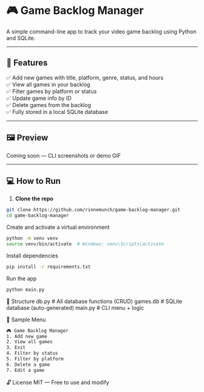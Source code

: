 # 🎮 Game Backlog Manager

A simple command-line app to track your video game backlog using Python and SQLite.

---

## 🚀 Features

✅ Add new games with title, platform, genre, status, and hours  
✅ View all games in your backlog  
✅ Filter games by platform or status  
✅ Update game info by ID  
✅ Delete games from the backlog  
✅ Fully stored in a local SQLite database

---

## 🖼️ Preview

Coming soon — CLI screenshots or demo GIF

---

## 💻 How to Run

1. **Clone the repo**
```bash
git clone https://github.com/rinnemunch/game-backlog-manager.git
cd game-backlog-manager
``` 

Create and activate a virtual environment 
````bash
python -m venv venv
source venv/bin/activate  # Windows: venv\Scripts\activate
````

Install dependencies 
````bash
pip install -r requirements.txt
```` 

Run the app 
````bash
python main.py
````  

📁 Structure 
db.py       # All database functions (CRUD) 
games.db    # SQLite database (auto-generated)
main.py     # CLI menu + logic 

🧪 Sample Menu 
````bash
🎮 Game Backlog Manager
1. Add new game
2. View all games
3. Exit
4. Filter by status
5. Filter by platform
6. Delete a game
7. Edit a game
````  
🔓 License
MIT — Free to use and modify